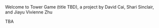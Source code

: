 Welcome to Tower Game (title TBD), a project by David Cai, Shari Sinclair, and Jiayu Vivienne Zhu

TBA